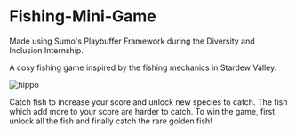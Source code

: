 # Fishing-Mini-Game
Made using Sumo's Playbuffer Framework during the Diversity and Inclusion Internship.

A cosy fishing game inspired by the fishing mechanics in Stardew Valley. 

![hippo](https://media.giphy.com/media/lexITnweJSVONO7SdV/giphy.gif)

Catch fish to increase your score and unlock new species to catch.
The fish which add more to your score are harder to catch.
To win the game, first unlock all the fish and finally catch the rare golden fish!
